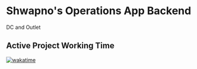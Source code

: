 # Shwapno's Operations App Backend
DC and Outlet

## Active Project Working Time
[![wakatime](https://wakatime.com/badge/user/5d261342-06a0-4615-9707-05a1926dc0b4/project/018cca0b-3a35-4f83-8586-65f9b04aa07c.svg)](https://wakatime.com/badge/user/5d261342-06a0-4615-9707-05a1926dc0b4/project/018cca0b-3a35-4f83-8586-65f9b04aa07c.svg)
